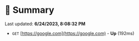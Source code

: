 # 📖 Summary
Last updated: **6/24/2023, 8:08:32 PM**

- `GET` [https://google.com](https://google.com) - **Up** (192ms)
